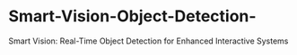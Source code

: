 # Smart-Vision-Object-Detection-
Smart Vision: Real-Time Object Detection for Enhanced Interactive Systems
